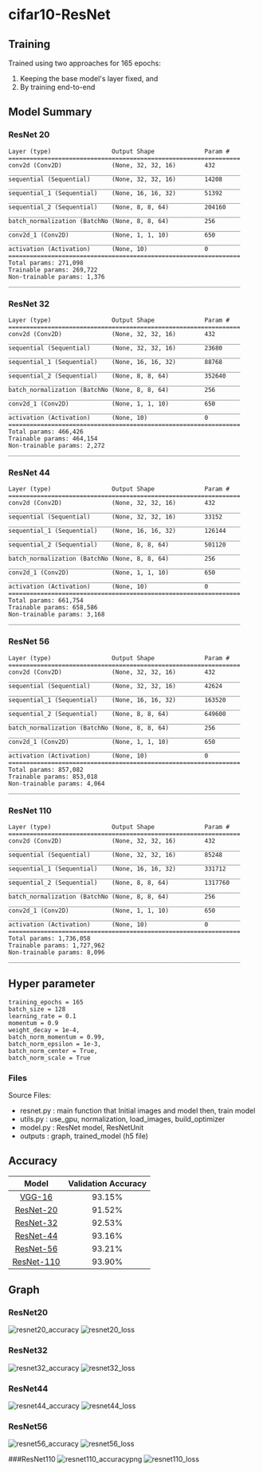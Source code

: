 # cifar10-ResNet

## Training
Trained using two approaches for 165 epochs:
1. Keeping the base model's layer fixed, and
2. By training end-to-end

## Model Summary
### ResNet 20
  
    Layer (type)                 Output Shape              Param #
    =================================================================
    conv2d (Conv2D)              (None, 32, 32, 16)        432
    _________________________________________________________________
    sequential (Sequential)      (None, 32, 32, 16)        14208
    _________________________________________________________________
    sequential_1 (Sequential)    (None, 16, 16, 32)        51392
    _________________________________________________________________
    sequential_2 (Sequential)    (None, 8, 8, 64)          204160
    _________________________________________________________________
    batch_normalization (BatchNo (None, 8, 8, 64)          256
    _________________________________________________________________
    conv2d_1 (Conv2D)            (None, 1, 1, 10)          650
    _________________________________________________________________
    activation (Activation)      (None, 10)                0
    =================================================================
    Total params: 271,098
    Trainable params: 269,722
    Non-trainable params: 1,376
    _________________________________________________________________
### ResNet 32
    
    Layer (type)                 Output Shape              Param #
    =================================================================
    conv2d (Conv2D)              (None, 32, 32, 16)        432
    _________________________________________________________________
    sequential (Sequential)      (None, 32, 32, 16)        23680
    _________________________________________________________________
    sequential_1 (Sequential)    (None, 16, 16, 32)        88768
    _________________________________________________________________
    sequential_2 (Sequential)    (None, 8, 8, 64)          352640
    _________________________________________________________________
    batch_normalization (BatchNo (None, 8, 8, 64)          256
    _________________________________________________________________
    conv2d_1 (Conv2D)            (None, 1, 1, 10)          650
    _________________________________________________________________
    activation (Activation)      (None, 10)                0
    =================================================================
    Total params: 466,426
    Trainable params: 464,154
    Non-trainable params: 2,272
    _________________________________________________________________
### ResNet 44

    Layer (type)                 Output Shape              Param #
    =================================================================
    conv2d (Conv2D)              (None, 32, 32, 16)        432
    _________________________________________________________________
    sequential (Sequential)      (None, 32, 32, 16)        33152
    _________________________________________________________________
    sequential_1 (Sequential)    (None, 16, 16, 32)        126144
    _________________________________________________________________
    sequential_2 (Sequential)    (None, 8, 8, 64)          501120
    _________________________________________________________________
    batch_normalization (BatchNo (None, 8, 8, 64)          256
    _________________________________________________________________
    conv2d_1 (Conv2D)            (None, 1, 1, 10)          650
    _________________________________________________________________
    activation (Activation)      (None, 10)                0
    =================================================================
    Total params: 661,754
    Trainable params: 658,586
    Non-trainable params: 3,168
    _________________________________________________________________

 ### ResNet 56
 
    Layer (type)                 Output Shape              Param #
    =================================================================
    conv2d (Conv2D)              (None, 32, 32, 16)        432
    _________________________________________________________________
    sequential (Sequential)      (None, 32, 32, 16)        42624
    _________________________________________________________________
    sequential_1 (Sequential)    (None, 16, 16, 32)        163520
    _________________________________________________________________
    sequential_2 (Sequential)    (None, 8, 8, 64)          649600
    _________________________________________________________________
    batch_normalization (BatchNo (None, 8, 8, 64)          256
    _________________________________________________________________
    conv2d_1 (Conv2D)            (None, 1, 1, 10)          650
    _________________________________________________________________
    activation (Activation)      (None, 10)                0
    =================================================================
    Total params: 857,082
    Trainable params: 853,018
    Non-trainable params: 4,064
    _________________________________________________________________

### ResNet 110

    Layer (type)                 Output Shape              Param #
    =================================================================
    conv2d (Conv2D)              (None, 32, 32, 16)        432
    _________________________________________________________________
    sequential (Sequential)      (None, 32, 32, 16)        85248
    _________________________________________________________________
    sequential_1 (Sequential)    (None, 16, 16, 32)        331712
    _________________________________________________________________
    sequential_2 (Sequential)    (None, 8, 8, 64)          1317760
    _________________________________________________________________
    batch_normalization (BatchNo (None, 8, 8, 64)          256
    _________________________________________________________________
    conv2d_1 (Conv2D)            (None, 1, 1, 10)          650
    _________________________________________________________________
    activation (Activation)      (None, 10)                0
    =================================================================
    Total params: 1,736,058
    Trainable params: 1,727,962
    Non-trainable params: 8,096
    _________________________________________________________________


## Hyper parameter
    training_epochs = 165
    batch_size = 128
    learning_rate = 0.1
    momentum = 0.9
    weight_decay = 1e-4,
    batch_norm_momentum = 0.99,
    batch_norm_epsilon = 1e-3,
    batch_norm_center = True,
    batch_norm_scale = True



### Files
Source Files:

- resnet.py : main function that Initial images and model then, train model
- utils.py : use_gpu, normalization, load_images, build_optimizer    
- model.py : ResNet model, ResNetUnit
- outputs : graph, trained_model (h5 file)

## Accuracy
|Model|Validation Accuracy
|:------:|:---:|
|[VGG-16](https://github.com/SeHwanJoo/cifar10-vgg16)|93.15%|
|[ResNet-20](https://github.com/SeHwanJoo/cifar10-ResNet)|91.52%|
|[ResNet-32](https://github.com/SeHwanJoo/cifar10-ResNet)|92.53%|
|[ResNet-44](https://github.com/SeHwanJoo/cifar10-ResNet)|93.16%|
|[ResNet-56](https://github.com/SeHwanJoo/cifar10-ResNet)|93.21%|
|[ResNet-110](https://github.com/SeHwanJoo/cifar10-ResNet)|93.90%|

## Graph
### ResNet20
![resnet20_accuracy](https://user-images.githubusercontent.com/24911666/91011510-6456b480-e61f-11ea-995a-6937c358e9e3.png)
![resnet20_loss](https://user-images.githubusercontent.com/24911666/91011513-64ef4b00-e61f-11ea-9ab4-4249723ceb17.png)

### ResNet32
![resnet32_accuracy](https://user-images.githubusercontent.com/24911666/90999282-33678700-e601-11ea-9649-d8db5f198548.png)
![resnet32_loss](https://user-images.githubusercontent.com/24911666/90999285-3498b400-e601-11ea-9d19-1c2942264421.png)

### ResNet44
![resnet44_accuracy](https://user-images.githubusercontent.com/24911666/90999286-3498b400-e601-11ea-8b8d-86c915ae8f69.png)
![resnet44_loss](https://user-images.githubusercontent.com/24911666/90999287-35314a80-e601-11ea-8227-21318dc70bc1.png)

### ResNet56
![resnet56_accuracy](https://user-images.githubusercontent.com/24911666/90999289-35314a80-e601-11ea-8cee-5debd64a6cd5.png)
![resnet56_loss](https://user-images.githubusercontent.com/24911666/90999291-35c9e100-e601-11ea-8c3d-da1a5796c2c3.png)

###ResNet110
![resnet110_accuracypng](https://user-images.githubusercontent.com/24911666/90999293-35c9e100-e601-11ea-8734-bbbb26a7770b.png)
![resnet110_loss](https://user-images.githubusercontent.com/24911666/90999294-36627780-e601-11ea-9e04-048b285f94b7.png)